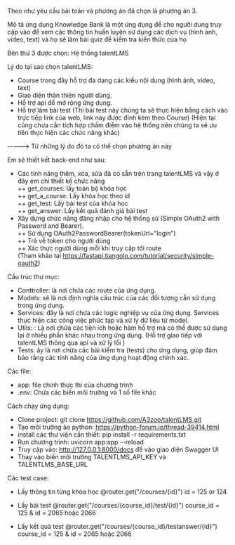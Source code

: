 Theo như yêu cầu bài toán và phương án đã chọn là phương án 3.

Mô tả ứng dụng Knowledge Bank là một ứng dụng để cho người dung truy cập vào để xem các thông tin huấn luyện sử dụng các dịch vụ (hình ảnh, video, text) và họ sẽ làm bài quiz để kiểm tra kiến thức của họ

Bên thứ 3 được chọn: Hệ thống talentLMS

Lý do tại sao chọn talentLMS:
- Course trong đây hỗ trợ đa dạng các kiểu nội dung (hình ảnh, video, text)
- Giao diện thân thiện người dùng.
- Hỗ trợ api để mở rộng ứng dụng.
- Hỗ trợ làm bài test (Thì bài test này chúng ta sẽ thực hiện bằng cách vào trực tiếp link của web, link này được đính kèm theo Course) (Hiện tại cũng chưa cần tích hợp chấm điểm vào hệ thống nên chúng ta sẽ ưu tiên thực hiện các chức năng khác)

-----> Từ những lý do đó ta có thể chọn phương án này

Em sẽ thiết kết back-end như sau:
- Các tính năng thêm, xóa, sửa đã có sẵn trên trang talentLMS và vậy ở đây em chỉ thiết kế chức năng <br>
++ get_courses: lấy toàn bộ khóa học<br>
++ get_a_course: Lấy khóa học theo id<br>
++ get_test: Lấy bài test của khóa học<br>
++ get_answer: Lấy kết quả đánh giá bài test<br>
- Xây dựng chức năng đăng nhập cho hệ thống sử (Simple OAuth2 with Password and Bearer).<br>
++ Sử dụng OAuth2PasswordBearer(tokenUrl="login")<br>
++ Trả về token cho người dùng<br>
++ Xác thực người dùng mỗi khi truy cập tới route<br>
(Tham khảo tại https://fastapi.tiangolo.com/tutorial/security/simple-oauth2)

Cấu trúc thư mục:
- Conttroller: là nơi chứa các route của ứng dụng.
- Models: sẽ là nơi định nghĩa cấu trúc của các đối tượng cần sử dụng trong ứng dụng.
- Services: đây là nơi chứa các logic nghiệp vụ của ứng dụng. Services thực hiện các công việc phức tạp và xử lý dữ liệu từ model.
- Utils: : Là nơi chứa các tiện ích hoặc hàm hỗ trợ mà có thể được sử dụng lại ở nhiều phần khác nhau trong ứng dụng. (Hỗ trợ giao tiếp với talentLMS thông qua api và xử lý lỗi )
- Tests: ây là nơi chứa các bài kiểm tra (tests) cho ứng dụng, giúp đảm bảo rằng các tính năng của ứng dụng hoạt động chính xác.


Các file:
- app: file chính thực thi của chương trình
- .env: Chứa các biến môi trường
và 1 số file khác

Cách chạy ứng dụng:
- Clone project: git clone https://github.com/A3zoo/talentLMS.git
- Tạo môi trường ảo python: https://python-forum.io/thread-39414.html
- install các thư viện cần thiết: pip install -r requirements.txt
- Run chương trình: uvicorn app:app --reload
- Truy cập vào: http://127.0.0.1:8000/docs để vào giao diện Swagger UI
- Thay vào biến môi trường TALENTLMS_API_KEY và TALENTLMS_BASE_URL


Các test case:
- Lấy thông tin từng khóa học
@router.get("/courses/{id}")
id = 125 or 124

- Lấy bài test
@router.get("/courses/{course_id}/test/{id}")
course_id = 125 & id = 2065 hoặc 2066

- Lấy kết quả test
@router.get("/courses/{course_id}/testanswer/{id}")
course_id = 125 & id = 2065 hoặc 2066


